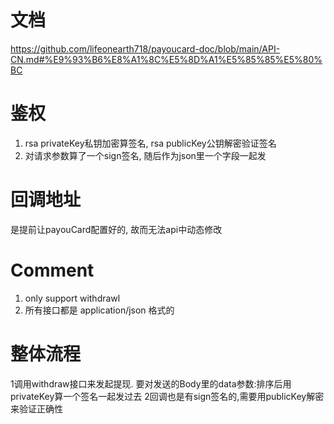 文档
=============
https://github.com/lifeonearth718/payoucard-doc/blob/main/API-CN.md#%E9%93%B6%E8%A1%8C%E5%8D%A1%E5%85%85%E5%80%BC

鉴权
==============
1. rsa privateKey私钥加密算签名, rsa publicKey公钥解密验证签名
2. 对请求参数算了一个sign签名, 随后作为json里一个字段一起发

回调地址
==============
是提前让payouCard配置好的, 故而无法api中动态修改


Comment
===============
1. only support withdrawl
2. 所有接口都是 application/json 格式的

整体流程
=============
1调用withdraw接口来发起提现. 要对发送的Body里的data参数:排序后用privateKey算一个签名一起发过去
2回调也是有sign签名的,需要用publicKey解密来验证正确性